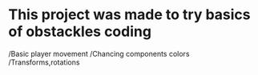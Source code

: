 # This project was made to try basics of obstackles coding
/Basic player movement
/Chancing components colors
/Transforms,rotations

